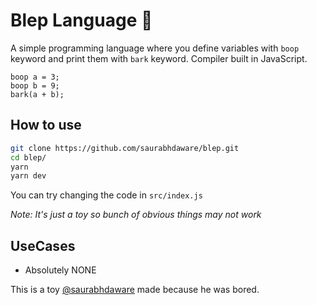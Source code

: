 # Blep Language 🐶

A simple programming language where you define variables with `boop` keyword and print them with `bark` keyword. Compiler built in JavaScript.

```
boop a = 3;
boop b = 9;
bark(a + b);
```

## How to use

```sh
git clone https://github.com/saurabhdaware/blep.git
cd blep/
yarn
yarn dev
```

You can try changing the code in `src/index.js`

_Note: It's just a toy so bunch of obvious things may not work_

## UseCases

- Absolutely NONE

This is a toy [@saurabhdaware](https://github.com/saurabhdaware) made because he was bored.
